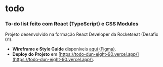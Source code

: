 # todo   

### To-do list feito com React (TypeScript) e CSS Modules
Projeto desenvolvido na formação React Developer da Rocketseat (Desafio 01).

- **Wireframe e Style Guide** disponíveis [aqui (Figma)](https://www.figma.com/file/0n0zDN7zbzhRbaEO74Xesx/ToDo-List/duplicate). 
- **Deploy do Projeto** em [https://todo-dun-eight-90.vercel.app/](https://todo-dun-eight-90.vercel.app/).   
